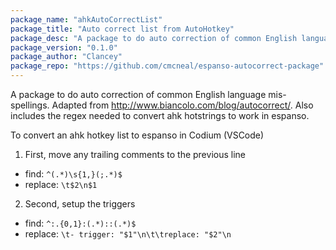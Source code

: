 ```yaml
---
package_name: "ahkAutoCorrectList"
package_title: "Auto correct list from AutoHotkey"
package_desc: "A package to do auto correction of common English language mis-spellings. Adapted from http://www.biancolo.com/blog/autocorrect/. Also includes the regex needed to convert ahk hotstrings to work in espanso."
package_version: "0.1.0"
package_author: "Clancey"
package_repo: "https://github.com/cmcneal/espanso-autocorrect-package"
---
```

A package to do auto correction of common English language mis-spellings. Adapted from http://www.biancolo.com/blog/autocorrect/. Also includes the regex needed to convert ahk hotstrings to work in espanso.


To convert an ahk hotkey list to espanso in Codium (VSCode)
1. First, move any trailing comments to the previous line
  - find: `^(.*)\s{1,}(;.*)$`
  - replace: `\t$2\n$1`
2. Second, setup the triggers
  - find: `^:.{0,1}:(.*)::(.*)$`
  - replace: `\t- trigger: "$1"\n\t\treplace: "$2"\n`
